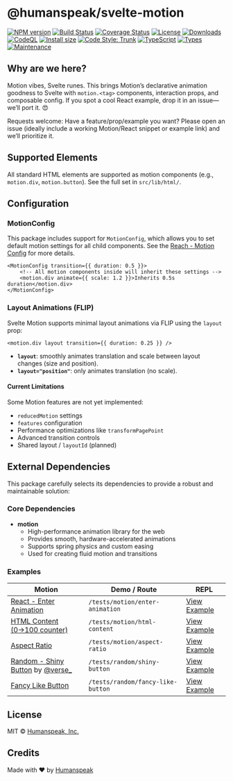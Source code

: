 # @humanspeak/svelte-motion

[![NPM version](https://img.shields.io/npm/v/@humanspeak/svelte-motion.svg)](https://www.npmjs.com/package/@humanspeak/svelte-motion)
[![Build Status](https://github.com/humanspeak/svelte-motion/actions/workflows/npm-publish.yml/badge.svg)](https://github.com/humanspeak/svelte-motion/actions/workflows/npm-publish.yml)
[![Coverage Status](https://coveralls.io/repos/github/humanspeak/svelte-motion/badge.svg?branch=main)](https://coveralls.io/github/humanspeak/svelte-motion?branch=main)
[![License](https://img.shields.io/npm/l/@humanspeak/svelte-motion.svg)](https://github.com/humanspeak/svelte-motion/blob/main/LICENSE)
[![Downloads](https://img.shields.io/npm/dm/@humanspeak/svelte-motion.svg)](https://www.npmjs.com/package/@humanspeak/svelte-motion)
[![CodeQL](https://github.com/humanspeak/svelte-motion/actions/workflows/codeql.yml/badge.svg)](https://github.com/humanspeak/svelte-motion/actions/workflows/codeql.yml)
[![Install size](https://packagephobia.com/badge?p=@humanspeak/svelte-motion)](https://packagephobia.com/result?p=@humanspeak/svelte-motion)
[![Code Style: Trunk](https://img.shields.io/badge/code%20style-trunk-blue.svg)](https://trunk.io)
[![TypeScript](https://img.shields.io/badge/%3C%2F%3E-TypeScript-%230074c1.svg)](http://www.typescriptlang.org/)
[![Types](https://img.shields.io/npm/types/@humanspeak/svelte-motion.svg)](https://www.npmjs.com/package/@humanspeak/svelte-motion)
[![Maintenance](https://img.shields.io/badge/Maintained%3F-yes-green.svg)](https://github.com/humanspeak/svelte-motion/graphs/commit-activity)

## Why are we here?

Motion vibes, Svelte runes. This brings Motion’s declarative animation goodness to Svelte with `motion.<tag>` components, interaction props, and composable config. If you spot a cool React example, drop it in an issue—we’ll port it. 😍

Requests welcome: Have a feature/prop/example you want? Please open an issue (ideally include a working Motion/React snippet or example link) and we’ll prioritize it.

## Supported Elements

All standard HTML elements are supported as motion components (e.g., `motion.div`, `motion.button`). See the full set in `src/lib/html/`.

## Configuration

### MotionConfig

This package includes support for `MotionConfig`, which allows you to set default motion settings for all child components. See the [Reach - Motion Config](https://motion.dev/docs/react-motion-config) for more details.

```svelte
<MotionConfig transition={{ duration: 0.5 }}>
    <!-- All motion components inside will inherit these settings -->
    <motion.div animate={{ scale: 1.2 }}>Inherits 0.5s duration</motion.div>
</MotionConfig>
```

### Layout Animations (FLIP)

Svelte Motion supports minimal layout animations via FLIP using the `layout` prop:

```svelte
<motion.div layout transition={{ duration: 0.25 }} />
```

- **`layout`**: smoothly animates translation and scale between layout changes (size and position).
- **`layout="position"`**: only animates translation (no scale).

#### Current Limitations

Some Motion features are not yet implemented:

- `reducedMotion` settings
- `features` configuration
- Performance optimizations like `transformPagePoint`
- Advanced transition controls
- Shared layout / `layoutId` (planned)

## External Dependencies

This package carefully selects its dependencies to provide a robust and maintainable solution:

### Core Dependencies

- **motion**
    - High-performance animation library for the web
    - Provides smooth, hardware-accelerated animations
    - Supports spring physics and custom easing
    - Used for creating fluid motion and transitions

### Examples

| Motion                                                                                                   | Demo / Route                      | REPL                                                                                           |
| -------------------------------------------------------------------------------------------------------- | --------------------------------- | ---------------------------------------------------------------------------------------------- |
| [React - Enter Animation](https://examples.motion.dev/react/enter-animation)                             | `/tests/motion/enter-animation`   | [View Example](https://svelte.dev/playground/7f60c347729f4ea48b1a4590c9dedc02?version=5.38.10) |
| [HTML Content (0→100 counter)](https://examples.motion.dev/react/html-content)                           | `/tests/motion/html-content`      | [View Example](https://svelte.dev/playground/31cd72df4a3242b4b4589501a25e774f?version=5.38.10) |
| [Aspect Ratio](https://examples.motion.dev/react/aspect-ratio)                                           | `/tests/motion/aspect-ratio`      | [View Example](https://svelte.dev/playground/1bf60e745fae44f5becb4c830fde9b6e?version=5.38.10) |
| [Random - Shiny Button](https://www.youtube.com/watch?v=jcpLprT5F0I) by [@verse\_](https://x.com/verse_) | `/tests/random/shiny-button`      | [View Example](https://svelte.dev/playground/96f9e0bf624f4396adaf06c519147450?version=5.38.10) |
| [Fancy Like Button](https://github.com/DRlFTER/fancyLikeButton)                                          | `/tests/random/fancy-like-button` | [View Example](https://svelte.dev/playground/c34b7e53d41c48b0ab1eaf21ca120c6e?version=5.38.10) |

## License

MIT © [Humanspeak, Inc.](LICENSE)

## Credits

Made with ❤️ by [Humanspeak](https://humanspeak.com)
